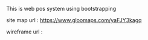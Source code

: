 This is web pos system using bootstrapping

site map url : https://www.gloomaps.com/yaFJY3kagq

wireframe url : 
